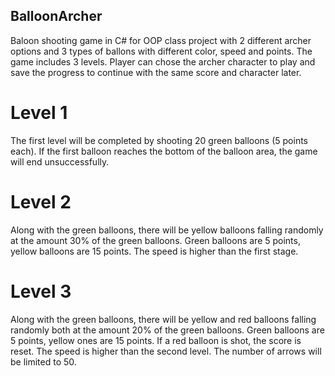 ## BalloonArcher
 Baloon shooting game in C# for OOP class project with 2 different archer options and 3 types of ballons with different color, speed and points. The game includes 3 levels. Player can chose the archer character to play and save the progress to continue with the same score and character later.
 
 # Level 1
 The first level will be completed by shooting 20 green balloons (5 points each). If the first balloon reaches the bottom of the balloon area, the game will end unsuccessfully.
 
 # Level 2 
 Along with the green balloons, there will be yellow balloons falling randomly at the amount 30% of the green balloons. Green balloons are 5 points, yellow balloons are 15 points. The speed is higher than the first stage.
 
 # Level 3
Along with the green balloons, there will be yellow and red balloons falling randomly both at the amount 20% of the green balloons. Green balloons are 5 points, yellow ones are 15 points. If a red balloon is shot, the score is reset. The speed is higher than the second level. The number of arrows will be limited to 50.
